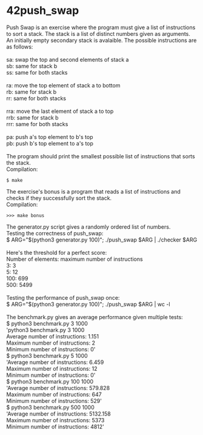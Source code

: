 # 42push_swap

Push Swap is an exercise where the program must give a list of instructions to sort a stack. The stack is a list of distinct numbers given as arguments. An initially empty secondary stack is avalaible. The possible instructions are as follows:<br>
<br>
sa: swap the top and second elements of stack a <br>
sb: same for stack b<br>
ss: same for both stacks<br>
<br>
ra: move the top element of stack a to bottom<br>
rb: same for stack b<br>
rr: same for both stacks<br>
<br>
rra: move the last element of stack a to top<br>
rrb: same for stack b<br>
rrr: same for both stacks<br>
<br>
pa: push a's top element to b's top<br>
pb: push b's top element to a's top<br>
<br>
The program should print the smallest possible list of instructions that sorts the stack.<br>
Compilation:<br>
```
$ make
```
The exercise's bonus is a program that reads a list of instructions and checks if they successfully sort the stack.<br>
Compilation:<br>
```
>>> make bonus
```
The generator.py script gives a randomly ordered list of numbers.<br>
Testing the correctness of push_swap:<br>
$ ARG="$(python3 generator.py 100)"; ./push_swap $ARG | ./checker $ARG<br>
<br>
Here's the threshold for a perfect score:<br>
Number of elements: maximum number of instructions<br>
3: 3<br>
5: 12<br>
100: 699<br>
500: 5499<br>
<br>
Testing the performance of push_swap once:<br>
$ ARG="$(python3 generator.py 100)"; ./push_swap $ARG | wc -l<br>
<br>
The benchmark.py gives an average performance given multiple tests:<br>
$ python3 benchmark.py 3 1000 <br>
'python3 benchmark.py 3 1000<br>
Average number of instructions: 1.151<br>
Maximum number of instructions: 2<br>
Minimum number of instructions: 0'<br>
$ python3 benchmark.py 5 1000<br>
'Average number of instructions: 6.459<br>
Maximum number of instructions: 12<br>
Minimum number of instructions: 0'<br>
$ python3 benchmark.py 100 1000<br>
'Average number of instructions: 579.828<br>
Maximum number of instructions: 647<br>
Minimum number of instructions: 529'<br>
$ python3 benchmark.py 500 1000 <br>
'Average number of instructions: 5132.158<br>
Maximum number of instructions: 5373<br>
Minimum number of instructions: 4812'<br>
